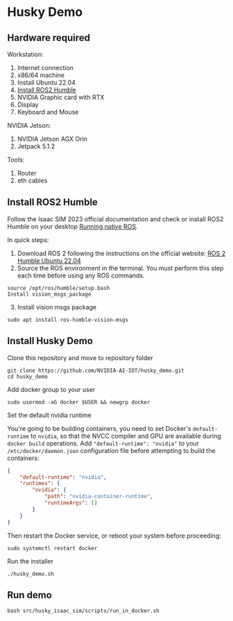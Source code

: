 # Husky Demo

## Hardware required

Workstation:

1. Internet connection
2. x86/64 machine
3. Install Ubuntu 22.04
4. [Install ROS2 Humble](#install-ros2-humble)
5. NVIDIA Graphic card with RTX
6. Display
7. Keyboard and Mouse

NVIDIA Jetson:

1. NVIDIA Jetson AGX Orin
2. Jetpack 5.1.2

Tools:

1. Router
2. eth cables

## Install ROS2 Humble

Follow the Isaac SIM 2023 official documentation and check or install ROS2 Humble on your desktop [Running native ROS](https://docs.omniverse.nvidia.com/isaacsim/latest/installation/install_ros.html?highlight=native%20ros#running-native-ros).

In quick steps:

1. Download ROS 2 following the instructions on the official website: [ROS 2 Humble Ubuntu 22.04](https://docs.ros.org/en/humble/Installation/Ubuntu-Install-Debians.html)
2. Source the ROS environment in the terminal. You must perform this step each time before using any ROS commands.

```console
source /opt/ros/humble/setup.bash
Install vision_msgs_package
```

3. Install vision msgs package

```console
sudo apt install ros-humble-vision-msgs
```

## Install Husky Demo

Clone this repository and move to repository folder

```console
git clone https://github.com/NVIDIA-AI-IOT/husky_demo.git
cd husky_demo
```

Add docker group to your user

```console
sudo usermod -aG docker $USER && newgrp docker
```

Set the default nvidia runtime

You're going to be building containers, you need to set Docker's `default-runtime` to `nvidia`, so that the NVCC compiler and GPU are available during `docker build` operations.  Add `"default-runtime": "nvidia"` to your `/etc/docker/daemon.json` configuration file before attempting to build the containers:

``` json
{
    "default-runtime": "nvidia",
    "runtimes": {
        "nvidia": {
            "path": "nvidia-container-runtime",
            "runtimeArgs": []
        }
    }
}
```

Then restart the Docker service, or reboot your system before proceeding:

```console
sudo systemctl restart docker
```

Run the installer

```console
./husky_demo.sh
```

## Run demo

```console
bash src/husky_isaac_sim/scripts/run_in_docker.sh
```
